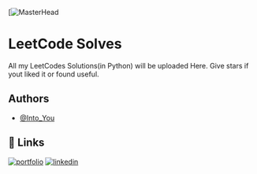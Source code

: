 
[![MasterHead](https://www.wallpaperflare.com/spider-man-film-emma-stone-peter-parker-andrew-garfield-wallpaper-tytqg)


# LeetCode Solves

All my LeetCodes Solutions(in Python) will be uploaded Here.
Give stars if yout liked it or found useful.


## Authors

- [@Into_You](https://leetcode.com/Into_You/)


## 🔗 Links
[![portfolio](https://img.shields.io/badge/my_portfolio-000?style=for-the-badge&logo=ko-fi&logoColor=white)](https://into-y0u.github.io/Portfolio1/)
[![linkedin](https://img.shields.io/badge/linkedin-0A66C2?style=for-the-badge&logo=linkedin&logoColor=white)](https://www.linkedin.com/in/arghyadev-sarkar/)


